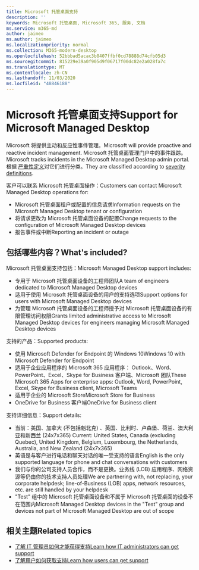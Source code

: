 ```yaml
---
title: Microsoft 托管桌面支持
description: ''
keywords: Microsoft 托管桌面, Microsoft 365, 服务, 文档
ms.service: m365-md
author: jaimeo
ms.author: jaimeo
ms.localizationpriority: normal
ms.collection: M365-modern-desktop
ms.openlocfilehash: 52bbbad5acac3b0407ffbf0cd78888d74cfb05d3
ms.sourcegitcommit: 815229e39a0f905d9f06717f00dc82e2a028fa7c
ms.translationtype: MT
ms.contentlocale: zh-CN
ms.lasthandoff: 11/03/2020
ms.locfileid: "48846188"
---
```

# <a name="support-for-microsoft-managed-desktop"></a><span data-ttu-id="9c303-103">Microsoft 托管桌面支持</span><span class="sxs-lookup"><span data-stu-id="9c303-103">Support for Microsoft Managed Desktop</span></span>

<span data-ttu-id="9c303-104">Microsoft 将提供主动和反应性事件管理。</span><span class="sxs-lookup"><span data-stu-id="9c303-104">Microsoft will provide proactive and reactive incident management.</span></span> <span data-ttu-id="9c303-105">Microsoft 托管桌面管理门户中的事件跟踪。</span><span class="sxs-lookup"><span data-stu-id="9c303-105">Microsoft tracks incidents in the Microsoft Managed Desktop admin portal.</span></span> <span data-ttu-id="9c303-106">根据 [严重性定义](../working-with-managed-desktop/admin-support.md#sev)对它们进行分类。</span><span class="sxs-lookup"><span data-stu-id="9c303-106">They are classified according to [severity definitions](../working-with-managed-desktop/admin-support.md#sev).</span></span>

<span data-ttu-id="9c303-107">客户可以联系 Microsoft 托管桌面操作：</span><span class="sxs-lookup"><span data-stu-id="9c303-107">Customers can contact Microsoft Managed Desktop operations for:</span></span>
- <span data-ttu-id="9c303-108">Microsoft 托管桌面租户或配置的信息请求</span><span class="sxs-lookup"><span data-stu-id="9c303-108">Information requests on the Microsoft Managed Desktop tenant or configuration</span></span>
- <span data-ttu-id="9c303-109">将请求更改为 Microsoft 托管桌面设备的配置</span><span class="sxs-lookup"><span data-stu-id="9c303-109">Change requests to the configuration of Microsoft Managed Desktop devices</span></span>
- <span data-ttu-id="9c303-110">报告事件或中断</span><span class="sxs-lookup"><span data-stu-id="9c303-110">Reporting an incident or outage</span></span>

## <a name="whats-included"></a><span data-ttu-id="9c303-111">包括哪些内容？</span><span class="sxs-lookup"><span data-stu-id="9c303-111">What's included?</span></span>

<span data-ttu-id="9c303-112">Microsoft 托管桌面支持包括：</span><span class="sxs-lookup"><span data-stu-id="9c303-112">Microsoft Managed Desktop support includes:</span></span>

- <span data-ttu-id="9c303-113">专用于 Microsoft 托管桌面设备的工程师团队</span><span class="sxs-lookup"><span data-stu-id="9c303-113">A team of engineers dedicated to Microsoft Managed Desktop devices</span></span>
- <span data-ttu-id="9c303-114">适用于使用 Microsoft 托管桌面设备的用户的支持选项</span><span class="sxs-lookup"><span data-stu-id="9c303-114">Support options for users with Microsoft Managed Desktop devices</span></span>
- <span data-ttu-id="9c303-115">为管理 Microsoft 托管桌面设备的工程师授予对 Microsoft 托管桌面设备的有限管理访问权限</span><span class="sxs-lookup"><span data-stu-id="9c303-115">Grants limited administrative access to Microsoft Managed Desktop devices for engineers managing Microsoft Managed Desktop devices</span></span> 

<span data-ttu-id="9c303-116">支持的产品：</span><span class="sxs-lookup"><span data-stu-id="9c303-116">Supported products:</span></span>

- <span data-ttu-id="9c303-117">使用 Microsoft Defender for Endpoint 的 Windows 10</span><span class="sxs-lookup"><span data-stu-id="9c303-117">Windows 10 with Microsoft Defender for Endpoint</span></span>
- <span data-ttu-id="9c303-118">适用于企业应用程序的 Microsoft 365 应用程序： Outlook、Word、PowerPoint、Excel、Skype for Business 客户端、Microsoft 团队</span><span class="sxs-lookup"><span data-stu-id="9c303-118">These Microsoft 365 Apps for enterprise apps: Outlook, Word, PowerPoint, Excel, Skype for Business client, Microsoft Teams</span></span> 
- <span data-ttu-id="9c303-119">适用于企业的 Microsoft Store</span><span class="sxs-lookup"><span data-stu-id="9c303-119">Microsoft Store for Business</span></span> 
- <span data-ttu-id="9c303-120">OneDrive for Business 客户端</span><span class="sxs-lookup"><span data-stu-id="9c303-120">OneDrive for Business client</span></span> 

<span data-ttu-id="9c303-121">支持详细信息：</span><span class="sxs-lookup"><span data-stu-id="9c303-121">Support details:</span></span>

- <span data-ttu-id="9c303-122">当前：美国、加拿大 (不包括魁北克) 、英国、比利时、卢森堡、荷兰、澳大利亚和新西兰 (24x7x365) </span><span class="sxs-lookup"><span data-stu-id="9c303-122">Current: United States, Canada (excluding Quebec), United Kingdom, Belgium, Luxembourg, the Netherlands, Australia, and New Zealand (24x7x365)</span></span> 
- <span data-ttu-id="9c303-123">英语是与客户进行电话和聊天对话的唯一受支持的语言</span><span class="sxs-lookup"><span data-stu-id="9c303-123">English is the only supported language for phone and chat conversations with customers</span></span> 
- <span data-ttu-id="9c303-124">我们与你的公司支持人员合作，而不是更换。业务线 (LOB) 应用程序、网络资源等仍由你的技术支持人员处理</span><span class="sxs-lookup"><span data-stu-id="9c303-124">We are partnering with, not replacing, your corporate helpdesk; line-of-Business (LOB) apps, network resources, etc. are still handled by your helpdesk</span></span> 
- <span data-ttu-id="9c303-125">"Test" 组中的 Microsoft 托管桌面设备和不属于 Microsoft 托管桌面的设备不在范围内</span><span class="sxs-lookup"><span data-stu-id="9c303-125">Microsoft Managed Desktop devices in the "Test" group and devices not part of Microsoft Managed Desktop are out of scope</span></span> 


## <a name="related-topics"></a><span data-ttu-id="9c303-126">相关主题</span><span class="sxs-lookup"><span data-stu-id="9c303-126">Related topics</span></span>

- [<span data-ttu-id="9c303-127">了解 IT 管理员如何才能获得支持</span><span class="sxs-lookup"><span data-stu-id="9c303-127">Learn how IT administrators can get support</span></span>](../working-with-managed-desktop/admin-support.md)
- [<span data-ttu-id="9c303-128">了解用户如何获取支持</span><span class="sxs-lookup"><span data-stu-id="9c303-128">Learn how users can get support</span></span>](../working-with-managed-desktop/end-user-support.md)
